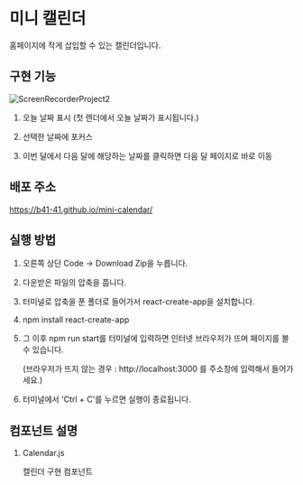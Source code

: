 # 미니 캘린더

홈페이지에 작게 삽입할 수 있는 캘린더입니다.

## 구현 기능

![ScreenRecorderProject2](https://user-images.githubusercontent.com/90027202/149801801-e88025e4-39b0-4529-88bb-7055a56eb470.gif)

1. 오늘 날짜 표시 (첫 렌더에서 오늘 날짜가 표시됩니다.)

2. 선택한 날짜에 포커스

3. 이번 달에서 다음 달에 해당하는 날짜를 클릭하면 다음 달 페이지로 바로 이동

## 배포 주소

https://b41-41.github.io/mini-calendar/

## 실행 방법

1. 오른쪽 상단 Code → Download Zip을 누릅니다.

2. 다운받은 파일의 압축을 풉니다.

3. 터미널로 압축을 푼 폴더로 들어가서 react-create-app을 설치합니다.

4. npm install react-create-app

5. 그 이후 npm run start를 터미널에 입력하면 인터넷 브라우저가 뜨며 페이지를 볼 수 있습니다.

   (브라우저가 뜨지 않는 경우 : http://localhost:3000 를 주소창에 입력해서 들어가세요.)

6. 터미널에서 'Ctrl + C'를 누르면 실행이 종료됩니다.

## 컴포넌트 설명

1. Calendar.js

   캘린더 구현 컴포넌트
